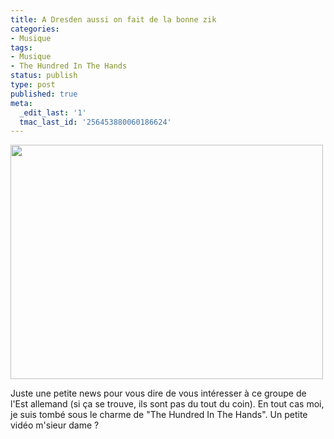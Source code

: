 ```yaml
---
title: A Dresden aussi on fait de la bonne zik
categories:
- Musique
tags:
- Musique
- The Hundred In The Hands
status: publish
type: post
published: true
meta:
  _edit_last: '1'
  tmac_last_id: '256453880060186624'
---
```

<img class="alignnone size-full wp-image-1493" title="Dressed in Dresden" src="https://dlgjp9x71cipk.cloudfront.net/2010/01/hundredhands.jpg" alt="" width="500" height="375" />

Juste une petite news pour vous dire de vous intéresser à ce groupe de l'Est allemand (si ça se trouve, ils sont pas du tout du coin). En tout cas moi, je suis tombé sous le charme de "The Hundred In The Hands".
Un petite vidéo m'sieur dame ?

<!--more-->

<object classid="clsid:d27cdb6e-ae6d-11cf-96b8-444553540000" width="425" height="344" codebase="http://download.macromedia.com/pub/shockwave/cabs/flash/swflash.cab#version=6,0,40,0"><param name="allowFullScreen" value="true" /><param name="allowscriptaccess" value="always" /><param name="src" value="http://www.youtube.com/v/RQiKHTPaM0E&amp;hl=fr_FR&amp;fs=1&amp;" /><param name="allowfullscreen" value="true" /><embed type="application/x-shockwave-flash" width="425" height="344" src="http://www.youtube.com/v/RQiKHTPaM0E&amp;hl=fr_FR&amp;fs=1&amp;" allowscriptaccess="always" allowfullscreen="true"></embed></object>
